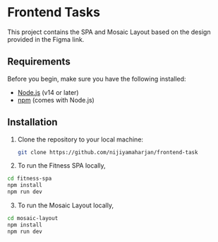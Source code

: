 # Frontend Tasks

This project contains the SPA and Mosaic Layout based on the design provided in the Figma link.

## Requirements

Before you begin, make sure you have the following installed:
- [Node.js](https://nodejs.org/) (v14 or later)
- [npm](https://www.npmjs.com/) (comes with Node.js)

## Installation

1. Clone the repository to your local machine:

   ```bash
   git clone https://github.com/nijiyamaharjan/frontend-task

2. To run the Fitness SPA locally, 

```bash
cd fitness-spa
npm install
npm run dev
```

3. To run the Mosaic Layout locally, 

```bash
cd mosaic-layout
npm install
npm run dev
```
